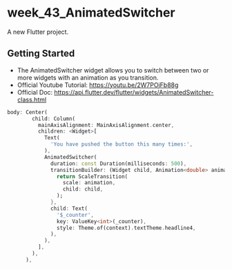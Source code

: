 # week_43_AnimatedSwitcher

A new Flutter project.

## Getting Started

- The AnimatedSwitcher widget allows you to switch between two or more widgets with an animation as you transition.
- Official Youtube Tutorial: https://youtu.be/2W7POjFb88g
- Official Doc: https://api.flutter.dev/flutter/widgets/AnimatedSwitcher-class.html

```dart
body: Center(
        child: Column(
          mainAxisAlignment: MainAxisAlignment.center,
          children: <Widget>[
            Text(
              'You have pushed the button this many times:',
            ),
            AnimatedSwitcher(
              duration: const Duration(milliseconds: 500),
              transitionBuilder: (Widget child, Animation<double> animation) {
                return ScaleTransition(
                  scale: animation,
                  child: child,
                );
              },
              child: Text(
                '$_counter',
                key: ValueKey<int>(_counter),
                style: Theme.of(context).textTheme.headline4,
              ),
            ),
          ],
        ),
      ),
```


